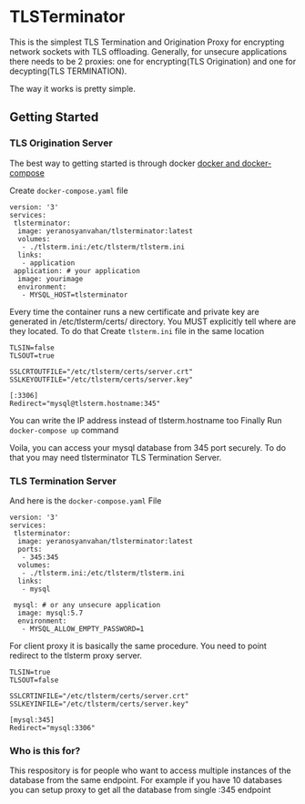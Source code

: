 # TLSTerminator

This is the simplest TLS Termination and Origination Proxy for encrypting network sockets with TLS offloading.
Generally, for unsecure applications there needs to be 2 proxies: one for encrypting(TLS Origination) and one for decypting(TLS TERMINATION).

The way it works is pretty simple.
## Getting Started
### TLS Origination Server
The best way to getting started is through docker [docker and docker-compose](https://docs.docker.com/engine/install/)

Create ```docker-compose.yaml``` file

    version: '3'
    services:
     tlsterminator:
      image: yeranosyanvahan/tlsterminator:latest
      volumes:
       - ./tlsterm.ini:/etc/tlsterm/tlsterm.ini
      links:
       - application
     application: # your application
      image: yourimage
      environment:
       - MYSQL_HOST=tlsterminator

Every time the container runs a new certificate and private key are generated in /etc/tlsterm/certs/ directory.
You MUST explicitly tell where are they located.
To do that Create ```tlsterm.ini``` file in the same location

    TLSIN=false
    TLSOUT=true
    
    SSLCRTOUTFILE="/etc/tlsterm/certs/server.crt"
    SSLKEYOUTFILE="/etc/tlsterm/certs/server.key"
    
    [:3306]
    Redirect="mysql@tlsterm.hostname:345"

You can write the IP address instead of tlsterm.hostname too
Finally Run ```docker-compose up``` command

Voila, you can access your mysql database from 345 port securely.
To do that you may need tlsterminator TLS Termination Server.

### TLS Termination Server
And here is the ```docker-compose.yaml``` File


    version: '3'
    services:
     tlsterminator:
      image: yeranosyanvahan/tlsterminator:latest
      ports:
       - 345:345
      volumes:
       - ./tlsterm.ini:/etc/tlsterm/tlsterm.ini
      links:
       - mysql

     mysql: # or any unsecure application
      image: mysql:5.7
      environment:
       - MYSQL_ALLOW_EMPTY_PASSWORD=1

For client proxy it is basically the same procedure.
You need to point redirect to the tlsterm proxy server.

    TLSIN=true
    TLSOUT=false

    SSLCRTINFILE="/etc/tlsterm/certs/server.crt"
    SSLKEYINFILE="/etc/tlsterm/certs/server.key"
    
    [mysql:345]
    Redirect="mysql:3306"

### Who is this for?
This respository is for people who want to access multiple instances of the database from the same endpoint.
For example if you have 10 databases you can setup proxy to get all the database from single :345 endpoint
